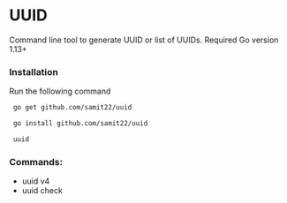 # UUID

Command line tool to generate UUID or list of UUIDs.
Required Go version 1.13+

### Installation
Run the following command
```bash
 go get github.com/samit22/uuid

 go install github.com/samit22/uuid

 uuid
 ```

### Commands:
 - uuid v4
 - uuid check


